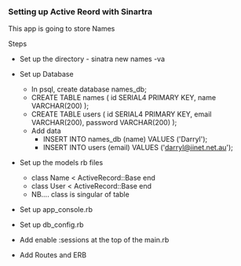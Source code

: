 
### Setting up Active Reord with Sinartra

This app is going to store Names

Steps
- Set up the directory - sinatra new names -va
- Set up Database
    - In psql, create database names_db;
    - CREATE TABLE names (
        id SERIAL4 PRIMARY KEY,
        name VARCHAR(200)
      );
    - CREATE TABLE users (
      id SERIAL4 PRIMARY KEY,
      email VARCHAR(200),
      password VARCHAR(200)
    );
    - Add data
        - INSERT INTO names_db (name) VALUES ('Darryl');
        - INSERT INTO users (email) VALUES ('darryl@iinet.net.au');
- Set up the models rb files
    -   class Name < ActiveRecord::Base
        end
    -   class User < ActiveRecord::Base
        end
    - NB.... class is singular of table
- Set up app_console.rb
- Set up db_config.rb
- Add enable :sessions at the top of the main.rb

- Add Routes and ERB
